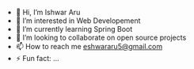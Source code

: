 - 👋 Hi, I’m Ishwar Aru
- 👀 I’m interested in Web Developement
- 🌱 I’m currently learning Spring Boot
- 💞️ I’m looking to collaborate on open source projects
- 📫 How to reach me eshwararu5@gmail.com 
- ⚡ Fun fact: ...

<!---
Ishwar56789/Ishwar56789 is a ✨ special ✨ repository because its `README.md` (this file) appears on your GitHub profile.
You can click the Preview link to take a look at your changes.
--->
